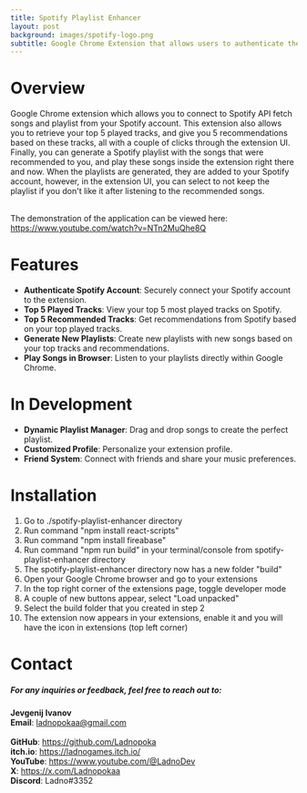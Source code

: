 ```yaml
---
title: Spotify Playlist Enhancer
layout: post
background: images/spotify-logo.png
subtitle: Google Chrome Extension that allows users to authenticate their Spotify account, view their top 5 played tracks, get top 5 recommended tracks, and generate new playlists based on these tracks, all within the browser. Play these songs inside the extension right there and now.
---
```

# Overview
Google Chrome extension which allows you to connect to Spotify API fetch songs and playlist from your Spotify account.
This extension also allows you to retrieve your top 5 played tracks, and give you 5 recommendations based on these tracks, all with a couple of clicks through the extension UI.
Finally, you can generate a Spotify playlist with the songs that were recommended to you, and play these songs inside the extension right there and now.
When the playlists are generated, they are added to your Spotify account, however, in the extension UI, you can select to not keep the playlist if you don't like it after listening to the recommended songs.<br><br>

The demonstration of the application can be viewed here: https://www.youtube.com/watch?v=NTn2MuQhe8Q

# Features
* **Authenticate Spotify Account**: Securely connect your Spotify account to the extension.<br>
* **Top 5 Played Tracks**: View your top 5 most played tracks on Spotify.<br>
* **Top 5 Recommended Tracks**: Get recommendations from Spotify based on your top played tracks.<br>
* **Generate New Playlists**: Create new playlists with new songs based on your top tracks and recommendations.<br>
* **Play Songs in Browser**: Listen to your playlists directly within Google Chrome.<br>

# In Development
* **Dynamic Playlist Manager**: Drag and drop songs to create the perfect playlist.<br>
* **Customized Profile**: Personalize your extension profile.<br>
* **Friend System**: Connect with friends and share your music preferences.<br>

# Installation
1. Go to ./spotify-playlist-enhancer directory
2. Run command "npm install react-scripts"
3. Run command "npm install fireabase"
4. Run command "npm run build" in your terminal/console from spotify-playlist-enhancer directory
5. The spotify-playlist-enhancer directory now has a new folder "build"
6. Open your Google Chrome browser and go to your extensions
7. In the top right corner of the extensions page, toggle developer mode
8. A couple of new buttons appear, select "Load unpacked"
9. Select the build folder that you created in step 2
10. The extension now appears in your extensions, enable it and you will have the icon in extensions (top left corner)

# Contact
##### For any inquiries or feedback, feel free to reach out to:

**Jevgenij Ivanov** <br>
**Email**: ladnopokaa@gmail.com <br><br>
**GitHub**: https://github.com/Ladnopoka <br>
**itch.io**: https://ladnogames.itch.io/ <br>
**YouTube**: https://www.youtube.com/@LadnoDev <br>
**X**: https://x.com/Ladnopokaa <br>
**Discord**: Ladno#3352
